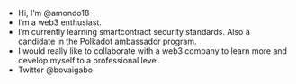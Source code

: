  - Hi, I’m @amondo18
 - I’m a web3 enthusiast.
 - I’m currently learning smartcontract security standards. Also a candidate in the Polkadot ambassador program.
 - I would really like to collaborate with a web3 company to learn more and develop myself to a professional level.
 - Twitter @bovaigabo

<!---
amondo18/amondo18 is a ✨ special ✨ repository because its `README.md` (this file) appears on your GitHub profile.
You can click the Preview link to take a look at your changes.
--->
